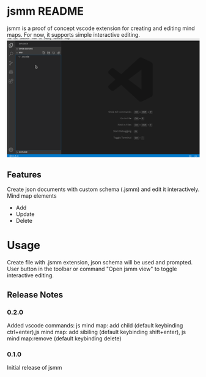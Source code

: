 # jsmm README

jsmm is a proof of concept vscode extension for creating and editing mind maps. For now, it supports simple interactive editing. 
![jsmm edit demo](./demos/DemoMM.gif)
## Features

Create json documents with custom schema (.jsmm) and edit it interactively.  
Mind map elements
- Add 
- Update 
- Delete 

# Usage

Create file with .jsmm extension, json schema will be used and prompted. User button in the toolbar or command "Open jsmm view" to toggle interactive editing. 

## Release Notes

### 0.2.0

Added vscode commands: js mind map: add child (default keybinding ctrl+enter),js mind map: add sibiling (default keybinding shift+enter), js mind map:remove (default keybinding delete)

### 0.1.0

Initial release of jsmm
